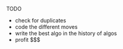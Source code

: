TODO
- check for duplicates
- code the different moves
- write the best algo in the history of algos
- profit $$$
